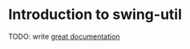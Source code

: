# Introduction to swing-util

TODO: write [great documentation](http://jacobian.org/writing/great-documentation/what-to-write/)

